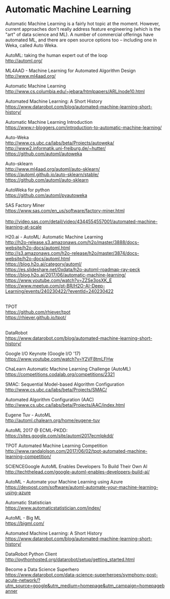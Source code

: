 # Automatic Machine Learning

Automatic Machine Learning is a fairly hot topic at the moment. However, current approaches don't really address feature engineering (which is the "art" of data science and ML). A number of commercial offerings have automated ML, and there are open source options too – including one in Weka, called Auto Weka.<BR>

AutoML: taking the human expert out of the loop<BR>
http://automl.org/<BR>

ML4AAD - Machine Learning for Automated Algorithm Design<BR>
http://www.ml4aad.org/<BR>

Automatic Machine Learning<BR>
http://www.cs.columbia.edu/~jebara/htmlpapers/ARL/node10.html<BR>

Automated Machine Learning: A Short History<BR>
https://www.datarobot.com/blog/automated-machine-learning-short-history/<BR>

Automatic Machine Learning Introduction<BR>
https://www.r-bloggers.com/introduction-to-automatic-machine-learning/<BR>

Auto-Weka<BR>
http://www.cs.ubc.ca/labs/beta/Projects/autoweka/<BR>
http://www2.informatik.uni-freiburg.de/~hutter/<BR>
https://github.com/automl/autoweka<BR>

Auto-sklearn<BR>
http://www.ml4aad.org/automl/auto-sklearn/<BR>
https://automl.github.io/auto-sklearn/stable/<BR>
https://github.com/automl/auto-sklearn

AutoWeka for python<BR>
https://github.com/automl/pyautoweka<BR>
  
SAS Factory Miner<BR>
https://www.sas.com/en_us/software/factory-miner.html<BR>  
http://video.sas.com/detail/video/4344554557001/automated-machine-learning-at-scale<BR>

H20.ai - AutoML: Automatic Machine Learning<BR>
http://h2o-release.s3.amazonaws.com/h2o/master/3888/docs-website/h2o-docs/automl.html<BR>
http://s3.amazonaws.com/h2o-release/h2o/master/3874/docs-website/h2o-docs/automl.html<BR>
https://blog.h2o.ai/category/automl/<BR>
https://es.slideshare.net/0xdata/h2o-automl-roadmap-ray-peck<BR>
https://blog.h2o.ai/2017/06/automatic-machine-learning/<BR>
https://www.youtube.com/watch?v=ZZSe3osXK_E<BR>
https://www.meetup.com/pt-BR/H2O-AI-Deep-Learning/events/240230422/?eventId=240230422<BR><BR>

TPOT<BR>
https://github.com/rhiever/tpot<BR>
https://rhiever.github.io/tpot/<BR><BR>

DataRobot<BR>
https://www.datarobot.com/blog/automated-machine-learning-short-history/<BR>

Google I/O Keynote (Google I/O '17)<BR>
https://www.youtube.com/watch?v=Y2VF8tmLFHw<BR>

ChaLearn Automatic Machine Learning Challenge (AutoML)<BR>
https://competitions.codalab.org/competitions/2321<BR>

SMAC: Sequential Model-based Algorithm Configuration<BR>
http://www.cs.ubc.ca/labs/beta/Projects/SMAC/<BR>

Automated Algorithm Configuration (AAC)<BR>
http://www.cs.ubc.ca/labs/beta/Projects/AAC/index.html<BR>

Eugene Tuv - AutoML<BR>
http://automl.chalearn.org/home/eugene-tuv<BR>

AutoML 2017 @ ECML-PKDD:<BR>
https://sites.google.com/site/automl2017ecmlpkdd/<BR>

TPOT Automated Machine Learning Competition<BR>
http://www.randalolson.com/2017/06/02/tpot-automated-machine-learning-competition/<BR>

SCIENCEGoogle AutoML Enables Developers To Build Their Own AI<BR>
http://techthelead.com/google-automl-enables-developers-build-ai/<BR>

AutoML - Automate your Machine Learning using Azure<BR>
https://devpost.com/software/automl-automate-your-machine-learning-using-azure<BR>

Automatic Statistician<BR>
https://www.automaticstatistician.com/index/<BR>

AutoML - Big ML<BR>
https://bigml.com/<BR>

Automated Machine Learning: A Short History<BR>
https://www.datarobot.com/blog/automated-machine-learning-short-history/<BR>

DataRobot Python Client<BR>
http://pythonhosted.org/datarobot/setup/getting_started.html<BR>

Become a Data Science Superhero<BR>
https://www.datarobot.com/data-science-superheroes/symphony-post-acute-network/?utm_source=google&utm_medium=homepage&utm_campaign=homepagebanner<BR>
